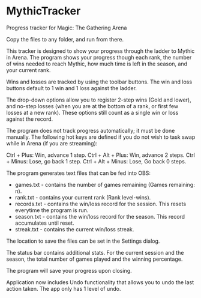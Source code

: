 # MythicTracker
Progress tracker for Magic: The Gathering Arena

Copy the files to any folder, and run from there.

This tracker is designed to show your progress through the ladder to Mythic in Arena. The program shows your progress though each rank, the number of wins needed to reach Mythic, how much time is left in the season, and your current rank.

Wins and losses are tracked by using the toolbar buttons. The win and loss buttons default to 1 win and 1 loss against the ladder. 

The drop-down options allow you to register 2-step wins (Gold and lower), and no-step losses (when you are at the bottom of a rank, or first few losses at a new rank). These options still count as a single win or loss against the record.

The program does not track progress automatically; it must be done manually.  The following hot keys are defined if you do not wish to task swap while in Arena (if you are streaming):

Ctrl + Plus: Win, advance 1 step.
Ctrl + Alt + Plus: Win, advance 2 steps.
Ctrl + Minus: Lose, go back 1 step.
Ctrl + Alt + Minus: Lose, Go back 0 steps.

The program generates text files that can be fed into OBS:
* games.txt - contains the number of games remaining (Games remaining: n).
* rank.txt - contains your current rank (Rank level-wins).
* records.txt - contains the win/loss record for the session. This resets everytime the program is run.
* season.txt - contains the win/loss record for the season. This record accumulates until reset.
* streak.txt - contains the current win/loss streak.

The location to save the files can be set in the Settings dialog. 

The status bar contains additional stats. For the current session and the season, the total number of games played and the winning percentage.

The program will save your progress upon closing.

Application now includes Undo functionality that allows you to undo the last action taken. The app only has 1 level of undo.

